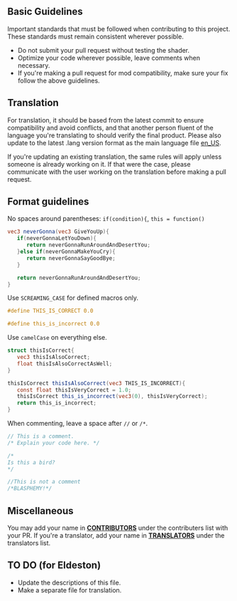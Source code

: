 ## Basic Guidelines
   Important standards that must be followed when contributing to this project. These standards must remain consistent wherever possible.

* Do not submit your pull request without testing the shader.
* Optimize your code wherever possible, leave comments when necessary.
* If you're making a pull request for mod compatibility, make sure your fix follow the above guidelines.

## Translation
   For translation, it should be based from the latest commit to ensure compatibility and avoid conflicts, and that another person fluent of the language you're translating to should verify the final product. Please also update to the latest .lang version format as the main language file [en_US](/lang/en_US.lang).

   If you're updating an existing translation, the same rules will apply unless someone is already working on it. If that were the case, please communicate with the user working on the translation before making a pull request.
   
## Format guidelines
   No spaces around parentheses: `if(condition){`, `this = function()`
```glsl
vec3 neverGonna(vec3 GiveYouUp){
   if(neverGonnaLetYouDown){
      return neverGonnaRunAroundAndDesertYou;
   }else if(neverGonnaMakeYouCry){
      return neverGonnaSayGoodBye;
   }

   return neverGonnaRunAroundAndDesertYou;
}
```
   Use `SCREAMING_CASE` for defined macros only.
```glsl
#define THIS_IS_CORRECT 0.0

#define this_is_incorrect 0.0
```
   Use `camelCase` on everything else.
```glsl
struct thisIsCorrect{
   vec3 thisIsAlsoCorrect;
   float thisIsAlsoCorrectAsWell;
}

thisIsCorrect thisIsAlsoCorrect(vec3 THIS_IS_INCORRECT){
   const float thisIsVeryCorrect = 1.0;
   thisIsCorrect this_is_incorrect(vec3(0), thisIsVeryCorrect);
   return this_is_incorrect;
}
```
   When commenting, leave a space after `//` or `/*`.
```glsl
// This is a comment.
/* Explain your code here. */

/*
Is this a bird?
*/

//This is not a comment
/*BLASPHEMY!*/
```

## Miscellaneous
   You may add your name in [**CONTRIBUTORS**](CONTRIBUTORS.md) under the contributers list with your PR. If you're a translator, add your name in [**TRANSLATORS**](TRANSLATORS.md) under the translators list.

## TO DO (for Eldeston)
   * Update the descriptions of this file.
   * Make a separate file for translation.
